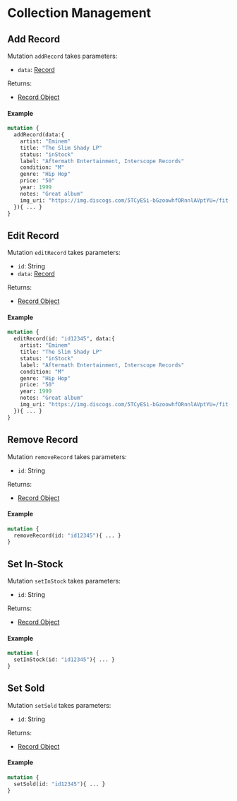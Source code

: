 # Collection Management

## Add Record

Mutation `addRecord` takes parameters:
- `data`: [Record](../Other/Input-types#record-object)

Returns:
-  [Record Object](../Other/Representations.md#record-object)

#### Example

```graphql
mutation {
  addRecord(data:{
    artist: "Eminem"
    title: "The Slim Shady LP"
    status: "inStock"
    label: "Aftermath Entertainment, Interscope Records"
    condition: "M"
    genre: "Hip Hop"
    price: "50"
    year: 1999
    notes: "Great album"
    img_uri: "https://img.discogs.com/5TCyESi-bGzoowhfORnnlAVptYU=/fit-in/600x591/filters:strip_icc():format(jpeg):mode_rgb():quality(90)/discogs-images/R-7288222-1476800882-5608.jpeg.jpg"
  }){ ... }
}
```

## Edit Record

Mutation `editRecord` takes parameters:
- `id`: String
- `data`: [Record](../Other/Input-types#record-object)

Returns:
-  [Record Object](../Other/Representations.md#record-object)

#### Example

```graphql
mutation {
  editRecord(id: "id12345", data:{
    artist: "Eminem"
    title: "The Slim Shady LP"
    status: "inStock"
    label: "Aftermath Entertainment, Interscope Records"
    condition: "M"
    genre: "Hip Hop"
    price: "50"
    year: 1999
    notes: "Great album"
    img_uri: "https://img.discogs.com/5TCyESi-bGzoowhfORnnlAVptYU=/fit-in/600x591/filters:strip_icc():format(jpeg):mode_rgb():quality(90)/discogs-images/R-7288222-1476800882-5608.jpeg.jpg"
  }){ ... }
}
```
## Remove Record

Mutation `removeRecord` takes parameters:
- `id`: String

Returns:
-  [Record Object](../Other/Representations.md#record-object)

#### Example

```graphql
mutation {
  removeRecord(id: "id12345"){ ... }
}
```
## Set In-Stock

Mutation `setInStock` takes parameters:
- `id`: String

Returns:
-  [Record Object](../Other/Representations.md#record-object)

#### Example

```graphql
mutation {
  setInStock(id: "id12345"){ ... }
}
```

## Set Sold

Mutation `setSold` takes parameters:
- `id`: String

Returns:
-  [Record Object](../Other/Representations.md#record-object)

#### Example

```graphql
mutation {
  setSold(id: "id12345"){ ... }
}
```
